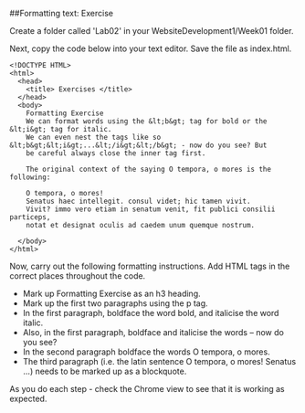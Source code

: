 ##Formatting text: Exercise

Create a folder called 'Lab02' in your WebsiteDevelopment1/Week01 folder. 

Next, copy the code below into your text editor. Save the file as index.html.

~~~
<!DOCTYPE HTML>
<html>
  <head>
    <title> Exercises </title>
  </head>
  <body>
    Formatting Exercise
    We can format words using the &lt;b&gt; tag for bold or the &lt;i&gt; tag for italic.    
    We can even nest the tags like so &lt;b&gt;&lt;i&gt;...&lt;/i&gt;&lt;/b&gt; - now do you see? But
    be careful always close the inner tag first.

    The original context of the saying O tempora, o mores is the following:

    O tempora, o mores!
    Senatus haec intellegit. consul videt; hic tamen vivit.  
    Vivit? immo vero etiam in senatum venit, fit publici consilii particeps,
    notat et designat oculis ad caedem unum quemque nostrum.

  </body>
</html>
~~~

Now, carry out the following formatting instructions. Add HTML tags in the correct places throughout the code.

- Mark up Formatting Exercise as an h3 heading. 
- Mark up the first two paragraphs using the p tag.
- In the first paragraph, boldface the word bold, and italicise the word italic. 
- Also, in the first paragraph, boldface and italicise the words – now do you see?
- In the second paragraph boldface the words O tempora, o mores.
- The third paragraph (i.e. the latin sentence O tempora, o mores! Senatus …) needs to be marked up as a blockquote.

As you do each step - check the Chrome view to see that it is working as expected.